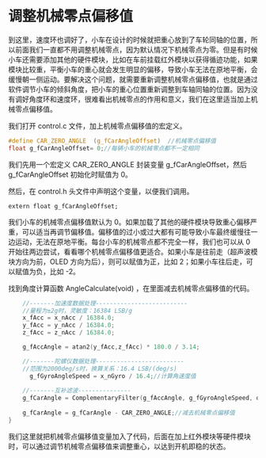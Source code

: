# 调整机械零点偏移值

到这里，速度环也调好了，小车在设计的时候就把重心放到了车轮同轴的位置，所以前面我们一直都不用调整机械零点，因为默认情况下机械零点为零。但是有时候小车还需要添加其他的硬件模块，比如在车前挂载红外模块以获得循迹功能，如果模块比较重，平衡小车的重心就会发生明显的偏移，导致小车无法在原地平衡，会缓慢朝一侧运动。要解决这个问题，就需要重新调整机械零点偏移值，也就是通过软件调节小车的倾斜角度，把小车的重心位置重新调整到车轴同轴的位置。因为没有调好角度环和速度环，很难看出机械零点的作用和意义，我们在这里适当加上机械零点偏移值。

我们打开 control.c 文件，加上机械零点偏移值的宏定义。

```c
#define CAR_ZERO_ANGLE  (g_fCarAngleOffset)  //机械零点偏移值
float g_fCarAngleOffset= 0;//每辆小车的机械零点都不一定相同
```

我们先用一个宏定义 CAR_ZERO_ANGLE 封装变量 g_fCarAngleOffset，然后 g_fCarAngleOffset 初始化时赋值为 0。

然后，在 control.h 头文件中声明这个变量，以便我们调用。

```
extern float g_fCarAngleOffset;
```

我们小车的机械零点偏移值默认为 0。如果加载了其他的硬件模块导致重心偏移严重，可以适当再调节偏移值。偏移值的过小或过大都有可能导致小车最终缓慢往一边运动，无法在原地平衡。每台小车的机械零点都不完全一样，我们也可以从 0 开始往两边尝试，看看哪个机械零点偏移值更适合。如果小车是往前走（超声波模块方向为前，OLED 方向为后），则可以赋值为正，比如 2；如果小车往后走，可以赋值为负，比如 -2。

找到角度计算函数 AngleCalculate(void) ，在里面减去机械零点偏移值的代码。

```c
	//-------加速度数据处理--------------------------
	//量程为±2g时，灵敏度：16384 LSB/g
    x_fAcc = x_nAcc / 16384.0;
    y_fAcc = y_nAcc / 16384.0;
    z_fAcc = z_nAcc / 16384.0;

    g_fAccAngle = atan2(y_fAcc,z_fAcc) * 180.0 / 3.14;

    //-------陀螺仪数据处理-------------------------
    //范围为2000deg/s时，换算关系：16.4 LSB/(deg/s)
	  g_fGyroAngleSpeed = x_nGyro / 16.4;//计算角速度值  			
	
	//-------互补滤波---------------
	g_fCarAngle = ComplementaryFilter(g_fAccAngle, g_fGyroAngleSpeed, dt);
	
	g_fCarAngle = g_fCarAngle - CAR_ZERO_ANGLE;//减去机械零点偏移值
}
```

我们这里就把机械零点偏移值变量加入了代码，后面在加上红外模块等硬件模块时，可以通过调节机械零点偏移值来调整重心，以达到开机即稳的状态。

